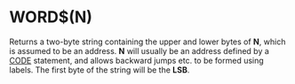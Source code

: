 # WORD$(N)

Returns a two-byte string containing the upper and lower bytes of **N**, which is assumed to be an address. **N** will usually be an address defined by a [CODE](man_cs-code.md) statement, and allows backward jumps etc. to be formed using labels. The first byte of the string will be the **LSB**.
